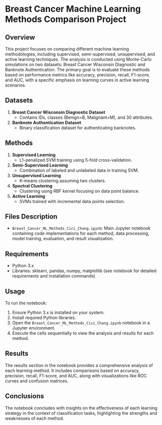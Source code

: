 # Breast Cancer Machine Learning Methods Comparison Project

## Overview
This project focuses on comparing different machine learning methodologies, including supervised, semi-supervised, unsupervised, and active learning techniques. The analysis is conducted using Monte-Carlo simulations on two datasets: Breast Cancer Wisconsin Diagnostic and Banknote Authentication. The primary goal is to evaluate these methods based on performance metrics like accuracy, precision, recall, F1-score, and AUC, with a specific emphasis on learning curves in active learning scenarios.

## Datasets
1. **Breast Cancer Wisconsin Diagnostic Dataset**
   - Contains IDs, classes (Benign=B, Malignant=M), and 30 attributes.
2. **Banknote Authentication Dataset**
   - Binary classification dataset for authenticating banknotes.

## Methods
1. **Supervised Learning**
   - L1-penalized SVM training using 5-fold cross-validation.
2. **Semi-Supervised Learning**
   - Combination of labeled and unlabeled data in training SVM.
3. **Unsupervised Learning**
   - K-means clustering assuming two clusters.
4. **Spectral Clustering**
   - Clustering using RBF kernel focusing on data point balance.
5. **Active Learning**
   - SVMs trained with incremental data points selection.

## Files Description
- `Breast_Cancer_ML_Methods_Cici_Chang.ipynb`: Main Jupyter notebook containing code implementations for each method, data processing, model training, evaluation, and result visualization.

## Requirements
- Python 3.x
- Libraries: sklearn, pandas, numpy, matplotlib (see notebook for detailed requirements and installation commands)

## Usage
To run the notebook:
1. Ensure Python 3.x is installed on your system.
2. Install required Python libraries.
3. Open the `Breast_Cancer_ML_Methods_Cici_Chang.ipynb` notebook in a Jupyter environment.
4. Execute the cells sequentially to view the analysis and results for each method.

## Results
The results section in the notebook provides a comprehensive analysis of each learning method. It includes comparisons based on accuracy, precision, recall, F1-score, and AUC, along with visualizations like ROC curves and confusion matrices.

## Conclusions
The notebook concludes with insights on the effectiveness of each learning strategy in the context of classification tasks, highlighting the strengths and weaknesses of each method.
